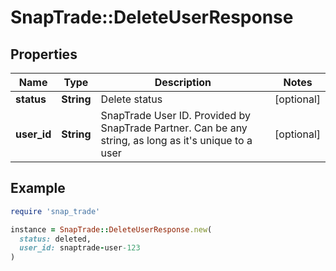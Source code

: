 # SnapTrade::DeleteUserResponse

## Properties

| Name | Type | Description | Notes |
| ---- | ---- | ----------- | ----- |
| **status** | **String** | Delete status | [optional] |
| **user_id** | **String** | SnapTrade User ID. Provided by SnapTrade Partner. Can be any string, as long as it&#39;s unique to a user | [optional] |

## Example

```ruby
require 'snap_trade'

instance = SnapTrade::DeleteUserResponse.new(
  status: deleted,
  user_id: snaptrade-user-123
)
```

